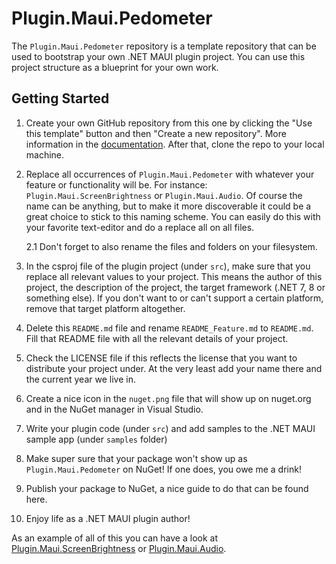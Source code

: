 # Plugin.Maui.Pedometer

The `Plugin.Maui.Pedometer` repository is a template repository that can be used to bootstrap your own .NET MAUI plugin project. You can use this project structure as a blueprint for your own work.

## Getting Started
1. Create your own GitHub repository from this one by clicking the "Use this template" button and then "Create a new repository". More information in the [documentation](https://docs.github.com/repositories/creating-and-managing-repositories/creating-a-repository-from-a-template). After that, clone the repo to your local machine.

2. Replace all occurrences of `Plugin.Maui.Pedometer` with whatever your feature or functionality will be. For instance: `Plugin.Maui.ScreenBrightness` or `Plugin.Maui.Audio`. Of course the name can be anything, but to make it more discoverable it could be a great choice to stick to this naming scheme. You can easily do this with your favorite text-editor and do a replace all on all files.

   2.1 Don't forget to also rename the files and folders on your filesystem.

3. In the csproj file of the plugin project (under `src`), make sure that you replace all relevant values to your project. This means the author of this project, the description of the project, the target framework (.NET 7, 8 or something else). If you don't want to or can't support a certain platform, remove that target platform altogether.

4. Delete this `README.md` file and rename `README_Feature.md` to `README.md`. Fill that README file with all the relevant details of your project.

5. Check the LICENSE file if this reflects the license that you want to distribute your project under. At the very least add your name there and the current year we live in.

6. Create a nice icon in the `nuget.png` file that will show up on nuget.org and in the NuGet manager in Visual Studio.

7. Write your plugin code (under `src`) and add samples to the .NET MAUI sample app (under `samples` folder)

8. Make super sure that your package won't show up as `Plugin.Maui.Pedometer` on NuGet! If one does, you owe me a drink!

9. Publish your package to NuGet, a nice guide to do that can be found here.

10. Enjoy life as a .NET MAUI plugin author!

As an example of all of this you can have a look at [Plugin.Maui.ScreenBrightness](https://github.com/jfversluis/Plugin.Maui.ScreenBrightness) or [Plugin.Maui.Audio](https://github.com/jfversluis/Plugin.Maui.Audio).